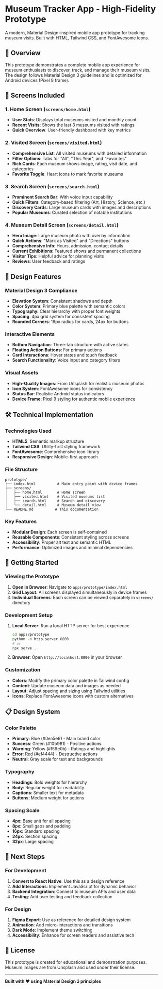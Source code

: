 # Museum Tracker App - High-Fidelity Prototype

A modern, Material Design-inspired mobile app prototype for tracking museum visits. Built with HTML, Tailwind CSS, and FontAwesome icons.

## 🎯 Overview

This prototype demonstrates a complete mobile app experience for museum enthusiasts to discover, track, and manage their museum visits. The design follows Material Design 3 guidelines and is optimized for Android devices (Pixel 9 frame).

## 📱 Screens Included

### 1. Home Screen (`screens/home.html`)
- **User Stats**: Displays total museums visited and monthly count
- **Recent Visits**: Shows the last 3 museums visited with ratings
- **Quick Overview**: User-friendly dashboard with key metrics

### 2. Visited Screen (`screens/visited.html`)
- **Comprehensive List**: All visited museums with detailed information
- **Filter Options**: Tabs for "All", "This Year", and "Favorites"
- **Rich Cards**: Each museum shows image, rating, visit date, and categories
- **Favorite Toggle**: Heart icons to mark favorite museums

### 3. Search Screen (`screens/search.html`)
- **Prominent Search Bar**: With voice input capability
- **Quick Filters**: Category-based filtering (Art, History, Science, etc.)
- **Discovery Cards**: Large museum cards with images and descriptions
- **Popular Museums**: Curated selection of notable institutions

### 4. Museum Detail Screen (`screens/detail.html`)
- **Hero Image**: Large museum photo with overlay information
- **Quick Actions**: "Mark as Visited" and "Directions" buttons
- **Comprehensive Info**: Hours, admission, contact details
- **Current Exhibitions**: Featured shows and permanent collections
- **Visitor Tips**: Helpful advice for planning visits
- **Reviews**: User feedback and ratings

## 🎨 Design Features

### Material Design 3 Compliance
- **Elevation System**: Consistent shadows and depth
- **Color System**: Primary blue palette with semantic colors
- **Typography**: Clear hierarchy with proper font weights
- **Spacing**: 4px grid system for consistent spacing
- **Rounded Corners**: 16px radius for cards, 24px for buttons

### Interactive Elements
- **Bottom Navigation**: Three-tab structure with active states
- **Floating Action Buttons**: For primary actions
- **Card Interactions**: Hover states and touch feedback
- **Search Functionality**: Voice input and category filters

### Visual Assets
- **High-Quality Images**: From Unsplash for realistic museum photos
- **Icon System**: FontAwesome icons for consistency
- **Status Bar**: Realistic Android status indicators
- **Device Frame**: Pixel 9 styling for authentic mobile experience

## 🛠 Technical Implementation

### Technologies Used
- **HTML5**: Semantic markup structure
- **Tailwind CSS**: Utility-first styling framework
- **FontAwesome**: Comprehensive icon library
- **Responsive Design**: Mobile-first approach

### File Structure
```
prototype/
├── index.html          # Main entry point with device frames
├── screens/
│   ├── home.html       # Home screen
│   ├── visited.html    # Visited museums list
│   ├── search.html     # Search and discovery
│   └── detail.html     # Museum detail view
└── README.md          # This documentation
```

### Key Features
- **Modular Design**: Each screen is self-contained
- **Reusable Components**: Consistent styling across screens
- **Accessibility**: Proper alt text and semantic HTML
- **Performance**: Optimized images and minimal dependencies

## 🚀 Getting Started

### Viewing the Prototype

1. **Open in Browser**: Navigate to `apps/prototype/index.html`
2. **Grid Layout**: All screens displayed simultaneously in device frames
3. **Individual Screens**: Each screen can be viewed separately in `screens/` directory

### Development Setup

1. **Local Server**: Run a local HTTP server for best experience
   ```bash
   cd apps/prototype
   python -m http.server 8000
   # or
   npx serve .
   ```

2. **Browser**: Open `http://localhost:8000` in your browser

### Customization

- **Colors**: Modify the primary color palette in Tailwind config
- **Content**: Update museum data and images as needed
- **Layout**: Adjust spacing and sizing using Tailwind utilities
- **Icons**: Replace FontAwesome icons with custom alternatives

## 📋 Design System

### Color Palette
- **Primary**: Blue (#0ea5e9) - Main brand color
- **Success**: Green (#10b981) - Positive actions
- **Warning**: Yellow (#f59e0b) - Ratings and highlights
- **Error**: Red (#ef4444) - Destructive actions
- **Neutral**: Gray scale for text and backgrounds

### Typography
- **Headings**: Bold weights for hierarchy
- **Body**: Regular weight for readability
- **Captions**: Smaller text for metadata
- **Buttons**: Medium weight for actions

### Spacing Scale
- **4px**: Base unit for all spacing
- **8px**: Small gaps and padding
- **16px**: Standard spacing
- **24px**: Section spacing
- **32px**: Large spacing

## 🎯 Next Steps

### For Development
1. **Convert to React Native**: Use this as a design reference
2. **Add Interactions**: Implement JavaScript for dynamic behavior
3. **Backend Integration**: Connect to museum APIs and user data
4. **Testing**: Add user testing and feedback collection

### For Design
1. **Figma Export**: Use as reference for detailed design system
2. **Animation**: Add micro-interactions and transitions
3. **Dark Mode**: Implement theme switching
4. **Accessibility**: Enhance for screen readers and assistive tech

## 📄 License

This prototype is created for educational and demonstration purposes. Museum images are from Unsplash and used under their license.

---

**Built with ❤️ using Material Design 3 principles** 